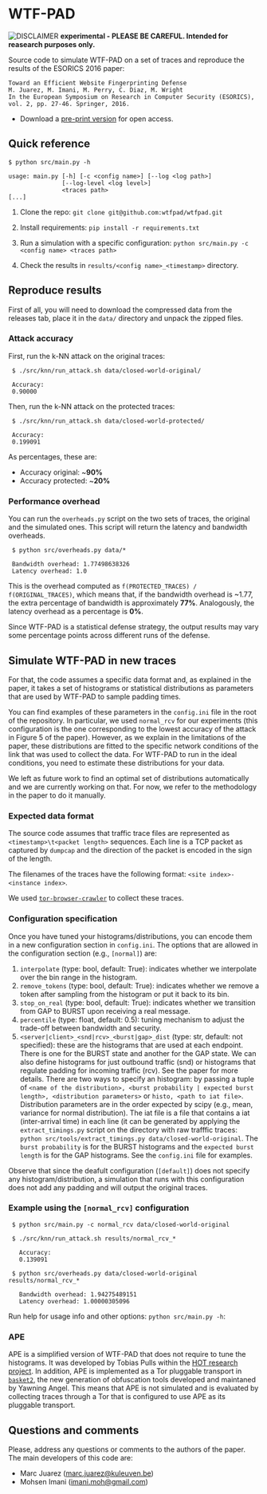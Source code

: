 # WTF-PAD

![DISCLAIMER](https://upload.wikimedia.org/wikipedia/commons/thumb/d/d7/Dialog-warning-orange.svg/40px-Dialog-warning-orange.svg.png "experimental")    **experimental - PLEASE BE CAREFUL. Intended for reasearch purposes only.**

Source code to simulate WTF-PAD on a set of traces and reproduce the results of the ESORICS 2016 paper:

```
Toward an Efficient Website Fingerprinting Defense
M. Juarez, M. Imani, M. Perry, C. Diaz, M. Wright
In the European Symposium on Research in Computer Security (ESORICS), vol. 2, pp. 27-46. Springer, 2016.
```
<!---
 - Article page in the [publisher site](https://link.springer.com/chapter/10.1007/978-3-319-45744-4_2).
--->
 - Download a [pre-print version](http://homes.esat.kuleuven.be/~mjuarezm/index_files/pdf/esorics16.pdf) for open access.

## Quick reference

```
$ python src/main.py -h

usage: main.py [-h] [-c <config name>] [--log <log path>]
               [--log-level <log level>]
               <traces path>
[...]
```

 1. Clone the repo: `git clone git@github.com:wtfpad/wtfpad.git`

 1. Install requirements: `pip install -r requirements.txt`

 1. Run a simulation with a specific configuration: `python src/main.py -c <config name> <traces path>`

 1. Check the results in `results/<config name>_<timestamp>` directory.


## Reproduce results

First of all, you will need to download the compressed data from the releases tab, place it in the `data/` directory and unpack the zipped files.

### Attack accuracy

First, run the k-NN attack on the original traces:

```
 $ ./src/knn/run_attack.sh data/closed-world-original/

 Accuracy:
 0.90000
```

Then, run the k-NN attack on the protected traces:

```
 $ ./src/knn/run_attack.sh data/closed-world-protected/

 Accuracy:
 0.199091
```

As percentages, these are:

 * Accuracy original: ~**90%**
 * Accuracy protected: ~**20%**


### Performance overhead

You can run the `overheads.py` script on the two sets of traces, the original
and the simulated ones. This script will return the latency and bandwidth
overheads.

```
 $ python src/overheads.py data/*

 Bandwidth overhead: 1.77498638326
 Latency overhead: 1.0
```

This is the overhead computed as `f(PROTECTED_TRACES) / f(ORIGINAL_TRACES)`, which means that, if the bandwidth overhead is ~1.77, the extra percentage of bandwidth is approximately **77%**. Analogously, the latency overhead as a percentage is **0%**.

Since WTF-PAD is a statistical defense strategy, the output results may vary some percentage points across different runs of the defense.

## Simulate WTF-PAD in new traces

For that, the code assumes a specific data format and, as explained in the paper, it takes a set of histograms or statistical distributions as parameters that are used by WTF-PAD to sample padding times.

You can find examples of these parameters in the `config.ini` file in the root of the repository. In particular, we used `normal_rcv` for our experiments (this configuration is the one corresponding to the lowest accuracy of the attack in Figure 5 of the paper). However, as we explain in the limitations of the paper, these distributions are fitted to the specific network conditions of the link that was used to collect the data. For WTF-PAD to run in the ideal conditions, you need to estimate these distributions for your data.

We left as future work to find an optimal set of distributions automatically and we are currently working on that. For now, we refer to the methodology in the paper to do it manually.

### Expected data format

The source code assumes that traffic trace files are represented as `<timestamp>\t<packet length>` sequences. Each line is a TCP packet as captured by `dumpcap` and the direction of the packet is encoded in the sign of the length.

The filenames of the traces have the following format: `<site index>-<instance index>`.

We used [`tor-browser-crawler`](https://github.com/webfp/tor-browser-crawler) to collect these traces.


### Configuration specification

Once you have tuned your histograms/distributions, you can encode them in a new configuration section in `config.ini`. The options that are allowed in the configuration section (e.g., `[normal]`) are:

  1. `interpolate` (type: bool, default: True): indicates whether we interpolate over the bin range in the histogram.
  1. `remove_tokens` (type: bool, default: True): indicates whether we remove a token after sampling from the histogram or put it back to its bin.
  1. `stop_on_real` (type: bool, default: True): indicates whether we transition from GAP to BURST upon receiving a real message.
  1. `percentile` (type: float, default: 0.5): tuning mechanism to adjust the trade-off between bandwidth and security.
  1. `<server|client>_<snd|rcv>_<burst|gap>_dist` (type: str, default: not specified): these are the histograms that are used at each endpoint. There is one for the BURST state and another for the GAP state. We can also define histograms for just outbound traffic (snd) or histograms that regulate padding for incoming traffic (rcv). See the paper for more details. There are two ways to specify an histogram: by passing a tuple of `<name of the distribution>, <burst probability | expected burst length>, <distribution parameters>` or `histo, <path to iat file>`. Distribution parameters are in the order expected by scipy (e.g., mean, variance for normal distribution). The iat file is a file that contains a iat (inter-arrival time) in each line (it can be generated by applying the `extract_timings.py` script on the directory with raw trafffic traces: `python src/tools/extract_timings.py data/closed-world-original`.
The `burst probability` is for the BURST histograms and the `expected burst length` is for the GAP histograms. See the `config.ini` file for examples.

Observe that since the deafult configuration (`[default]`) does not specify any histogram/distribution, a simulation that runs with this configuration does not add any padding and will output the original traces.

### Example using the `[normal_rcv]` configuration

```
 $ python src/main.py -c normal_rcv data/closed-world-original

 $ ./src/knn/run_attack.sh results/normal_rcv_*
   
   Accuracy:
   0.139091

 $ python src/overheads.py data/closed-world-original results/normal_rcv_*

   Bandwidth overhead: 1.94275489151
   Latency overhead: 1.00000305096

```

Run help for usage info and other options: `python src/main.py -h`:


### APE
APE is a simplified version of WTF-PAD that does not require to tune the histograms. It was developed by Tobias Pulls within the [HOT research project](https://www.cs.kau.se/pulls/hot/thebasketcase-ape/). In addition, APE is implemented as a Tor pluggable transport in [`basket2`](https://github.com/pylls/basket2), the new generation of obfuscation tools developed and maintaned by Yawning Angel. This means that APE is not simulated and is evaluated by collecting traces through a Tor that is configured to use APE as its pluggable transport.


## Questions and comments

Please, address any questions or comments to the authors of the paper. The main developers of this code are:

 - Marc Juarez (marc.juarez@kuleuven.be)
 - Mohsen Imani (imani.moh@gmail.com)

